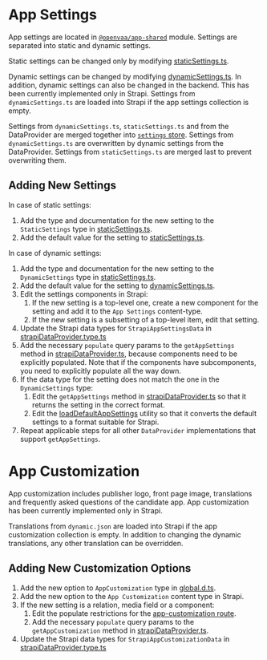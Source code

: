 # App Settings

App settings are located in [`@openvaa/app-shared`](../packages/app-shared/src/settings/) module. Settings are separated into static and dynamic settings.

Static settings can be changed only by modifying [staticSettings.ts](../packages/app-shared/src/settings/staticSettings.ts).

Dynamic settings can be changed by modifying [dynamicSettings.ts](../packages/app-shared/src/settings/dynamicSettings.ts). In addition, dynamic settings can also be changed in the backend. This has been currently implemented only in Strapi. Settings from `dynamicSettings.ts` are loaded into Strapi if the app settings collection is empty.

Settings from `dynamicSettings.ts`, `staticSettings.ts` and from the DataProvider are merged together into [`settings` store](../frontend/src/lib/stores/stores.ts). Settings from `dynamicSettings.ts` are overwritten by dynamic settings from the DataProvider. Settings from `staticSettings.ts` are merged last to prevent overwriting them.

## Adding New Settings

In case of static settings:

1. Add the type and documentation for the new setting to the `StaticSettings` type in [staticSettings.ts](../packages/app-shared/src/settings/settings.type.ts).
2. Add the default value for the setting to [staticSettings.ts](../packages/app-shared/src/settings/staticSettings.ts).

In case of dynamic settings:

1. Add the type and documentation for the new setting to the `DynamicSettings` type in [staticSettings.ts](../packages/app-shared/src/settings/settings.type.ts).
2. Add the default value for the setting to [dynamicSettings.ts](../packages/app-shared/src/settings/dynamicSettings.ts).
3. Edit the settings components in Strapi:
   1. If the new setting is a top-level one, create a new component for the setting and add it to the `App Settings` content-type.
   2. If the new setting is a subsetting of a top-level item, edit that setting.
4. Update the Strapi data types for `StrapiAppSettingsData` in [strapiDataProvider.type.ts](../frontend/src/lib/api/dataProvider/strapi/strapiDataProvider.type.ts)
5. Add the necessary `populate` query params to the `getAppSettings` method in [strapiDataProvider.ts](../frontend/src/lib/api/dataProvider/strapi/strapiDataProvider.ts), because components need to be explicitly populated. Note that if the components have subcomponents, you need to explicitly populate all the way down.
6. If the data type for the setting does not match the one in the `DynamicSettings` type:
   1. Edit the `getAppSettings` method in [strapiDataProvider.ts](../frontend/src/lib/api/dataProvider/strapi/strapiDataProvider.ts) so that it returns the setting in the correct format.
   2. Edit the [loadDefaultAppSettings](backend/vaa-strapi/src/functions/loadDefaultAppSettings.ts) utility so that it converts the default settings to a format suitable for Strapi.
7. Repeat applicable steps for all other `DataProvider` implementations that support `getAppSettings`.

# App Customization

App customization includes publisher logo, front page image, translations and frequently asked questions of the candidate app. App customization has been currently implemented only in Strapi.

Translations from `dynamic.json` are loaded into Strapi if the app customization collection is empty. In addition to changing the dynamic translations, any other translation can be overridden.

## Adding New Customization Options

1. Add the new option to `AppCustomization` type in [global.d.ts](frontend/src/lib/types/global.d.ts).
2. Add the new option to the `App Customization` content type in Strapi.
3. If the new setting is a relation, media field or a component:
   1. Edit the populate restrictions for the [app-customization route](backend/vaa-strapi/src/api/app-customization/routes/app-customization.ts).
   2. Add the necessary `populate` query params to the `getAppCustomization` method in [strapiDataProvider.ts](../frontend/src/lib/api/dataProvider/strapi/strapiDataProvider.ts).
4. Update the Strapi data types for `StrapiAppCustomizationData` in [strapiDataProvider.type.ts](../frontend/src/lib/api/dataProvider/strapi/strapiDataProvider.type.ts)

